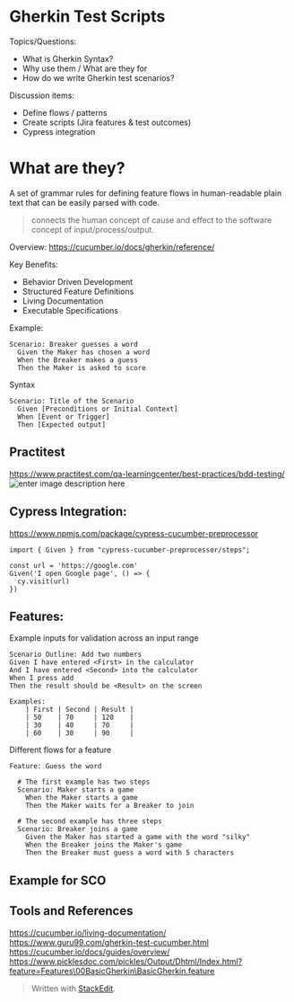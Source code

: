 
# Gherkin Test Scripts

Topics/Questions:
* What is Gherkin Syntax?
* Why use them / What are they for
* How do we write Gherkin test scenarios?

Discussion items:
* Define flows / patterns
* Create scripts (Jira features & test outcomes)
* Cypress integration

# What are they?

A set of grammar rules for defining feature flows in human-readable plain text that can be easily parsed with code.

> connects the human concept of cause and effect to the software concept of input/process/output.

Overview: https://cucumber.io/docs/gherkin/reference/

Key Benefits:
 - Behavior Driven Development
 - Structured Feature Definitions
 - Living Documentation
 - Executable Specifications

Example:
```gherkin
Scenario: Breaker guesses a word
  Given the Maker has chosen a word
  When the Breaker makes a guess
  Then the Maker is asked to score
```
Syntax
```gherkin
Scenario: Title of the Scenario
  Given [Preconditions or Initial Context]
  When [Event or Trigger]
  Then [Expected output]
```

## Practitest
https://www.practitest.com/qa-learningcenter/best-practices/bdd-testing/
![enter image description here](https://www.practitest.com/assets/img/learning-center/new-requirementBDD.webp)

## Cypress Integration:
https://www.npmjs.com/package/cypress-cucumber-preprocessor
```
import { Given } from "cypress-cucumber-preprocessor/steps";

const url = 'https://google.com'
Given('I open Google page', () => {
  cy.visit(url)
})
```

## Features:

Example inputs for validation across an input range
```gherkin
Scenario Outline: Add two numbers
Given I have entered <First> in the calculator
And I have entered <Second> into the calculator
When I press add
Then the result should be <Result> on the screen

Examples:
    | First | Second | Result |
    | 50    | 70     | 120    |
    | 30    | 40     | 70     |
    | 60    | 30     | 90     |
```

Different flows for a feature

```gherkin
Feature: Guess the word

  # The first example has two steps
  Scenario: Maker starts a game
    When the Maker starts a game
    Then the Maker waits for a Breaker to join

  # The second example has three steps
  Scenario: Breaker joins a game
    Given the Maker has started a game with the word "silky"
    When the Breaker joins the Maker's game
    Then the Breaker must guess a word with 5 characters
```

## Example for SCO


## Tools and References

https://cucumber.io/living-documentation/  
https://www.guru99.com/gherkin-test-cucumber.html  
https://cucumber.io/docs/guides/overview/  
https://www.picklesdoc.com/pickles/Output/Dhtml/Index.html?feature=Features\00BasicGherkin\BasicGherkin.feature

> Written with [StackEdit](https://stackedit.io/).
<!--stackedit_data:
eyJoaXN0b3J5IjpbNzgyMjM0MDQ0LDE4MDIyODE5MzQsLTcxNz
czNDIxOSwxMzYwMjk4ODI5LDIwODQ0ODk5NDAsLTE1Mzc1NzQ1
MjcsMTE5MDQ3NTg2Nyw2MTg4OTE2NzcsMTc3MjExODIwMiwtNj
gxODkwMTk1XX0=
-->